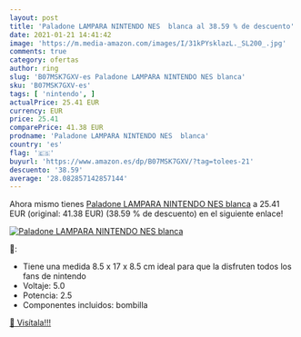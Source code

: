 ```yaml
---
layout: post
title: 'Paladone LAMPARA NINTENDO NES  blanca al 38.59 % de descuento'
date: 2021-01-21 14:41:42
image: 'https://m.media-amazon.com/images/I/31kPYsklazL._SL200_.jpg'
comments: true
category: ofertas
author: ring
slug: 'B07MSK7GXV-es Paladone LAMPARA NINTENDO NES blanca'
sku: 'B07MSK7GXV-es'
tags: [ 'nintendo', ]
actualPrice: 25.41 EUR
currency: EUR
price: 25.41
comparePrice: 41.38 EUR
prodname: 'Paladone LAMPARA NINTENDO NES  blanca'
country: 'es'
flag: '🇪🇸'
buyurl: 'https://www.amazon.es/dp/B07MSK7GXV/?tag=tolees-21'
descuento: '38.59'
average: '28.082857142857144'
---
```


Ahora mismo tienes [Paladone LAMPARA NINTENDO NES  blanca](https://www.amazon.es/dp/B07MSK7GXV/?tag=tolees-21) a 25.41 EUR (original: 41.38 EUR) (38.59 %  de descuento) en el siguiente enlace!

[![Paladone LAMPARA NINTENDO NES  blanca](https://m.media-amazon.com/images/I/31kPYsklazL._SL200_.jpg)](https://www.amazon.es/dp/B07MSK7GXV/?tag=tolees-21)

🔎:

- Tiene una medida 8.5 x 17 x 8.5 cm ideal para que la disfruten todos los fans de nintendo
- Voltaje: 5.0
- Potencia: 2.5
- Componentes incluidos: bombilla

[🛒 Visítala!!!](https://www.amazon.es/dp/B07MSK7GXV/?tag=tolees-21)
